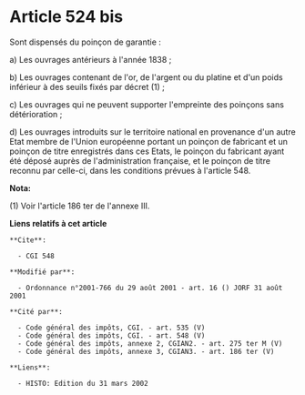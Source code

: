 # Article 524 bis

Sont dispensés du poinçon de garantie :

a) Les ouvrages antérieurs à l'année 1838 ;

b) Les ouvrages contenant de l'or, de l'argent ou du platine et d'un poids inférieur à des seuils fixés par décret (1) ;

c) Les ouvrages qui ne peuvent supporter l'empreinte des poinçons sans détérioration ;

d) Les ouvrages introduits sur le territoire national en provenance d'un autre Etat membre de l'Union européenne portant un
poinçon de fabricant et un poinçon de titre enregistrés dans ces Etats, le poinçon du fabricant ayant été déposé auprès de
l'administration française, et le poinçon de titre reconnu par celle-ci, dans les conditions prévues à l'article 548.

**Nota:**

(1) Voir l'article 186 ter de l'annexe III.

**Liens relatifs à cet article**

	**Cite**:

	  - CGI 548

	**Modifié par**:

	  - Ordonnance n°2001-766 du 29 août 2001 - art. 16 () JORF 31 août 2001

	**Cité par**:

	  - Code général des impôts, CGI. - art. 535 (V)
	  - Code général des impôts, CGI. - art. 548 (V)
	  - Code général des impôts, annexe 2, CGIAN2. - art. 275 ter M (V)
	  - Code général des impôts, annexe 3, CGIAN3. - art. 186 ter (V)

	**Liens**:

	  - HISTO: Edition du 31 mars 2002

